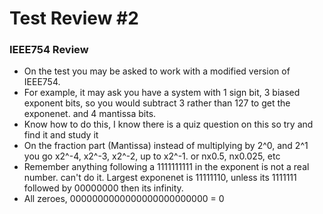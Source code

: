 # Test Review #2

### IEEE754 Review
* On the test you may be asked to work with a modified version of IEEE754. 
* For example, it may ask you have a system with 1 sign bit, 3 biased exponent bits, so you would subtract 3 rather than 127 to get the exponenet. and 4 mantissa bits.
* Know how to do this, I know there is a quiz question on this so try and find it and study it
* On the fraction part (Mantissa) instead of multiplying by 2^0, and 2^1 you go x2^-4, x2^-3, x2^-2, up to x2^-1. or nx0.5, nx0.025, etc
* Remember anything following a 1111111111 in the exponent is not a real number. can't do it. Largest exponenet is 11111110, unless its 1111111 followed by 00000000 then its infinity.
* All zeroes, 0000000000000000000000000 = 0
